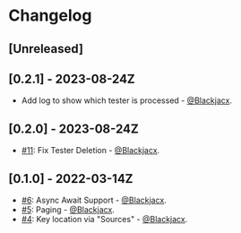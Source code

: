 # Changelog

## [Unreleased]

## [0.2.1] - 2023-08-24Z
* Add log to show which tester is processed - [@Blackjacx](https://github.com/blackjacx).

## [0.2.0] - 2023-08-24Z
* [#11](https://github.com/Blackjacx/ASCKit/pull/11): Fix Tester Deletion - [@Blackjacx](https://github.com/blackjacx).

## [0.1.0] - 2022-03-14Z
* [#6](https://github.com/Blackjacx/ASCKit/pull/6): Async Await Support - [@Blackjacx](https://github.com/blackjacx).
* [#5](https://github.com/Blackjacx/ASCKit/pull/5): Paging - [@Blackjacx](https://github.com/blackjacx).
* [#4](https://github.com/Blackjacx/ASCKit/pull/4): Key location via "Sources" - [@Blackjacx](https://github.com/blackjacx).
